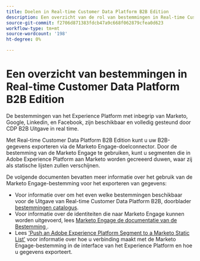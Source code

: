 ```yaml
---
title: Doelen in Real-time Customer Data Platform B2B Edition
description: Een overzicht van de rol van bestemmingen in Real-time Customer Data Platform B2B Edition.
source-git-commit: f2706d871383fdcb47a9c668f062879cfea0d623
workflow-type: tm+mt
source-wordcount: '198'
ht-degree: 0%

---
```


# Een overzicht van bestemmingen in Real-time Customer Data Platform B2B Edition

De bestemmingen van het Experience Platform met inbegrip van Marketo, Google, Linkedin, en Facebook, zijn beschikbaar en volledig gesteund door CDP B2B Uitgave in real time.

Met Real-time Customer Data Platform B2B Edition kunt u uw B2B-gegevens exporteren via de Marketo Engage-doelconnector. Door de bestemming van de Marketo Engage te gebruiken, kunt u segmenten die in Adobe Experience Platform aan Marketo worden gecreeerd duwen, waar zij als statische lijsten zullen verschijnen.

De volgende documenten bevatten meer informatie over het gebruik van de Marketo Engage-bestemming voor het exporteren van gegevens:

- Voor informatie over om het even welke bestemmingen beschikbaar voor de Uitgave van Real-time Customer Data Platform B2B, doorblader [bestemmingen catalogus](../../destinations/catalog/overview.md).
- Voor informatie over de identiteiten die naar Marketo Engage kunnen worden uitgevoerd, lees [Marketo Engage de documentatie van de Bestemming ](../../destinations/catalog/adobe/marketo-engage.md).
- Lees [&#39;Push an Adobe Experience Platform Segment to a Marketo Static List&#39;](https://experienceleague.adobe.com/docs/marketo/using/product-docs/core-marketo-concepts/smart-lists-and-static-lists/static-lists/push-an-adobe-experience-platform-segment-to-a-marketo-static-list.html?lang=en) voor informatie over hoe u verbinding maakt met de Marketo Engage-bestemming in de interface van het Experience Platform en hoe u gegevens exporteert.
